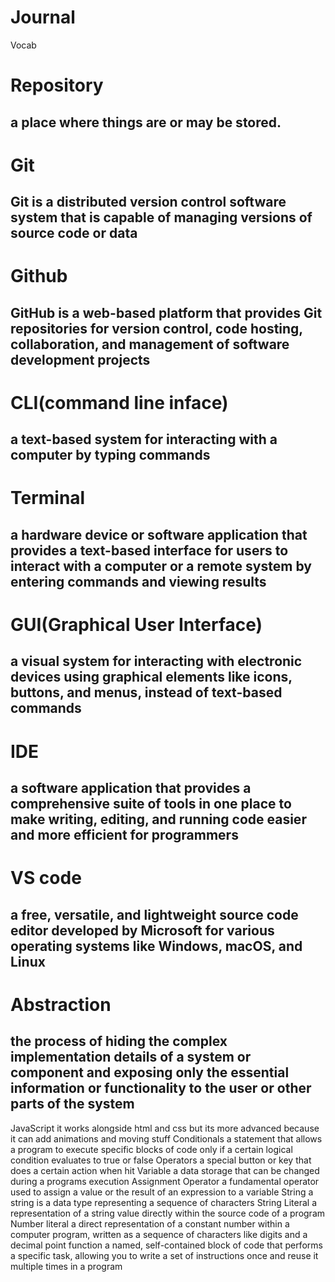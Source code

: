 # Journal
Vocab
<h1>Repository</h1>
   <h2>a place where things are or may be stored.</h2>
<h1>Git</h1>
  <h2> Git is a distributed version control software system that is capable of managing versions of source code or data</h2>
<h1>Github</h1>
   <h2>GitHub is a web-based platform that provides Git repositories for version control, code hosting, collaboration, and management of software development projects</h2>
<h1>CLI(command line inface)</h1>
    <h2>a text-based system for interacting with a computer by typing commands</h2>
<h1>Terminal</h1>
   <h2> a hardware device or software application that provides a text-based interface for users to interact with a computer or a remote system by entering commands and viewing results</h2>
<h1>GUI(Graphical User Interface)</h1>
    <h2>a visual system for interacting with electronic devices using graphical elements like icons, buttons, and menus, instead of text-based commands</h2>
<h1>IDE</h1>
    <h2>a software application that provides a comprehensive suite of tools in one place to make writing, editing, and running code easier and more efficient for programmers</h2>
<h1>VS code</h1>
    <h2>a free, versatile, and lightweight source code editor developed by Microsoft for various operating systems like Windows, macOS, and Linux</h2>
<h1>Abstraction</h1>
    <h2>the process of hiding the complex implementation details of a system or component and exposing only the essential information or functionality to the user or other parts of the system
</h2>
JavaScript
it works alongside html and css but its more advanced because it can add animations and moving stuff
Conditionals 
a statement that allows a program to execute specific blocks of code only if a certain logical condition evaluates to true or false
Operators
a special button or key that does a certain action when hit
Variable
a data storage that can be changed during a programs execution
Assignment Operator
a fundamental operator used to assign a value or the result of an expression to a variable
String
 a string is a data type representing a sequence of characters
 String Literal
 a representation of a string value directly within the source code of a program
 Number literal
 a direct representation of a constant number within a computer program, written as a sequence of characters like digits and a decimal point
 function
 a named, self-contained block of code that performs a specific task, allowing you to write a set of instructions once and reuse it multiple times in a program
